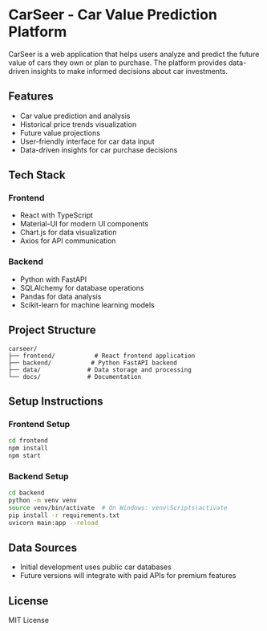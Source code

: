 # CarSeer - Car Value Prediction Platform

CarSeer is a web application that helps users analyze and predict the future value of cars they own or plan to purchase. The platform provides data-driven insights to make informed decisions about car investments.

## Features

- Car value prediction and analysis
- Historical price trends visualization
- Future value projections
- User-friendly interface for car data input
- Data-driven insights for car purchase decisions

## Tech Stack

### Frontend
- React with TypeScript
- Material-UI for modern UI components
- Chart.js for data visualization
- Axios for API communication

### Backend
- Python with FastAPI
- SQLAlchemy for database operations
- Pandas for data analysis
- Scikit-learn for machine learning models

## Project Structure

```
carseer/
├── frontend/           # React frontend application
├── backend/           # Python FastAPI backend
├── data/             # Data storage and processing
└── docs/             # Documentation
```

## Setup Instructions

### Frontend Setup
```bash
cd frontend
npm install
npm start
```

### Backend Setup
```bash
cd backend
python -m venv venv
source venv/bin/activate  # On Windows: venv\Scripts\activate
pip install -r requirements.txt
uvicorn main:app --reload
```

## Data Sources
- Initial development uses public car databases
- Future versions will integrate with paid APIs for premium features

## License
MIT License
